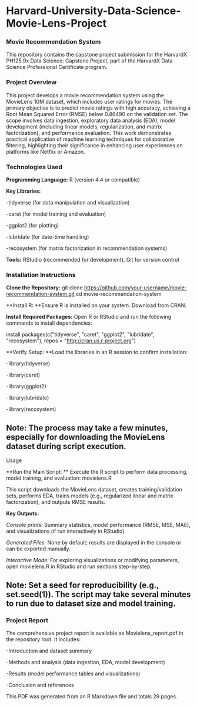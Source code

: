 # Harvard-University-Data-Science-Movie-Lens-Project

### Movie Recommendation System

This repository contains the capstone project submission for the HarvardX PH125.9x Data Science: Capstone Project, part of the HarvardX Data Science Professional Certificate program.

### Project Overview

This project develops a movie recommendation system using the MovieLens 10M dataset, which includes user ratings for movies. The primary objective is to predict movie ratings with high accuracy, achieving a Root Mean Squared Error (RMSE) below 0.86490 on the validation set. The scope involves data ingestion, exploratory data analysis (EDA), model development (including linear models, regularization, and matrix factorization), and performance evaluation. This work demonstrates practical application of machine learning techniques for collaborative filtering, highlighting their significance in enhancing user experiences on platforms like Netflix or Amazon.


### Technologies Used

**Programming Language:** R (version 4.4 or compatible)

**Key Libraries:**

-tidyverse (for data manipulation and visualization)

-caret (for model training and evaluation)

-ggplot2 (for plotting)

-lubridate (for date-time handling)

-recosystem (for matrix factorization in recommendation systems)

**Tools:** RStudio (recommended for development), Git for version control



### Installation Instructions

**Clone the Repository:**
git clone https://github.com/your-username/movie-recommendation-system.git
cd movie-recommendation-system

**Install R: **Ensure R is installed on your system. Download from CRAN.

**Install Required Packages:** Open R or RStudio and run the following commands to install dependencies:

install.packages(c("tidyverse", "caret", "ggplot2", "lubridate", "recosystem"), repos = "http://cran.us.r-project.org")


**Verify Setup: **Load the libraries in an R session to confirm installation:

-library(tidyverse)

-library(caret)

-library(ggplot2)

-library(lubridate)

-library(recosystem)



## Note:  The process may take a few minutes, especially for downloading the MovieLens dataset during script execution.
Usage


**Run the Main Script: ** Execute the R script to perform data processing, model training, and evaluation:  movielens.R

This script downloads the MovieLens dataset, creates training/validation sets, performs EDA, trains models (e.g., regularized linear and matrix factorization), and outputs RMSE results.


**Key Outputs:**

*Console prints:* Summary statistics, model performance (RMSE, MSE, MAE), and visualizations (if run interactively in RStudio).

*Generated Files:* None by default; results are displayed in the console or can be exported manually.


*Interactive Mode:* For exploring visualizations or modifying parameters, open movielens.R in RStudio and run sections step-by-step.

## Note: Set a seed for reproducibility (e.g., set.seed(1)). The script may take several minutes to run due to dataset size and model training.

### Project Report
The comprehensive project report is available as Movielens_report.pdf in the repository root. It includes:

-Introduction and dataset summary

-Methods and analysis (data ingestion, EDA, model development)

-Results (model performance tables and visualizations)

-Conclusion and references

This PDF was generated from an R Markdown file and totals 29 pages.
